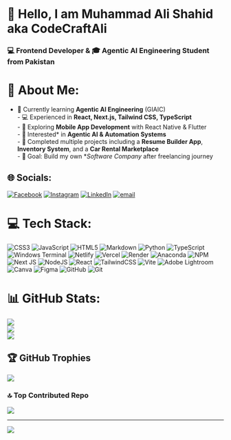 # 👋 Hello, I am Muhammad Ali Shahid aka **CodeCraftAli**  
### 💻 Frontend Developer & 🎓 Agentic AI Engineering Student from Pakistan 

# 💫 About Me:
- 🌱 Currently learning **Agentic AI Engineering** (GIAIC)  <br>- 💻 Experienced in **React, Next.js, Tailwind CSS, TypeScript**  <br>- 📱 Exploring **Mobile App Development** with React Native & Flutter  <br>- 🤖 Interested* in **Agentic AI & Automation Systems**  <br>- 🔭 Completed multiple projects including a **Resume Builder App**, **Inventory System**, and a **Car Rental Marketplace**  <br>- 🎯 Goal: Build my own **Software Company* after freelancing journey  


## 🌐 Socials:
[![Facebook](https://img.shields.io/badge/Facebook-%231877F2.svg?logo=Facebook&logoColor=white)](https://facebook.com/alishahid24) [![Instagram](https://img.shields.io/badge/Instagram-%23E4405F.svg?logo=Instagram&logoColor=white)](https://instagram.com/codecraftali) [![LinkedIn](https://img.shields.io/badge/LinkedIn-%230077B5.svg?logo=linkedin&logoColor=white)](https://linkedin.com/in/muhammad-ali-shahid-2a9244366) [![email](https://img.shields.io/badge/Email-D14836?logo=gmail&logoColor=white)](mailto:alishahids519@gmail.com) 

# 💻 Tech Stack:
![CSS3](https://img.shields.io/badge/css3-%231572B6.svg?style=for-the-badge&logo=css3&logoColor=white) ![JavaScript](https://img.shields.io/badge/javascript-%23323330.svg?style=for-the-badge&logo=javascript&logoColor=%23F7DF1E) ![HTML5](https://img.shields.io/badge/html5-%23E34F26.svg?style=for-the-badge&logo=html5&logoColor=white) ![Markdown](https://img.shields.io/badge/markdown-%23000000.svg?style=for-the-badge&logo=markdown&logoColor=white) ![Python](https://img.shields.io/badge/python-3670A0?style=for-the-badge&logo=python&logoColor=ffdd54) ![TypeScript](https://img.shields.io/badge/typescript-%23007ACC.svg?style=for-the-badge&logo=typescript&logoColor=white) ![Windows Terminal](https://img.shields.io/badge/Windows%20Terminal-%234D4D4D.svg?style=for-the-badge&logo=windows-terminal&logoColor=white) ![Netlify](https://img.shields.io/badge/netlify-%23000000.svg?style=for-the-badge&logo=netlify&logoColor=#00C7B7) ![Vercel](https://img.shields.io/badge/vercel-%23000000.svg?style=for-the-badge&logo=vercel&logoColor=white) ![Render](https://img.shields.io/badge/Render-%46E3B7.svg?style=for-the-badge&logo=render&logoColor=white) ![Anaconda](https://img.shields.io/badge/Anaconda-%2344A833.svg?style=for-the-badge&logo=anaconda&logoColor=white) ![NPM](https://img.shields.io/badge/NPM-%23CB3837.svg?style=for-the-badge&logo=npm&logoColor=white) ![Next JS](https://img.shields.io/badge/Next-black?style=for-the-badge&logo=next.js&logoColor=white) ![NodeJS](https://img.shields.io/badge/node.js-6DA55F?style=for-the-badge&logo=node.js&logoColor=white) ![React](https://img.shields.io/badge/react-%2320232a.svg?style=for-the-badge&logo=react&logoColor=%2361DAFB) ![TailwindCSS](https://img.shields.io/badge/tailwindcss-%2338B2AC.svg?style=for-the-badge&logo=tailwind-css&logoColor=white) ![Vite](https://img.shields.io/badge/vite-%23646CFF.svg?style=for-the-badge&logo=vite&logoColor=white) ![Adobe Lightroom](https://img.shields.io/badge/Adobe%20Lightroom-31A8FF.svg?style=for-the-badge&logo=Adobe%20Lightroom&logoColor=white) ![Canva](https://img.shields.io/badge/Canva-%2300C4CC.svg?style=for-the-badge&logo=Canva&logoColor=white) ![Figma](https://img.shields.io/badge/figma-%23F24E1E.svg?style=for-the-badge&logo=figma&logoColor=white) ![GitHub](https://img.shields.io/badge/github-%23121011.svg?style=for-the-badge&logo=github&logoColor=white) ![Git](https://img.shields.io/badge/git-%23F05033.svg?style=for-the-badge&logo=git&logoColor=white)
# 📊 GitHub Stats:
![](https://github-readme-stats.vercel.app/api?username=m-Alishahid&theme=algolia&hide_border=false&include_all_commits=false&count_private=false)<br/>
![](https://nirzak-streak-stats.vercel.app/?user=m-Alishahid&theme=algolia&hide_border=false)<br/>
![](https://github-readme-stats.vercel.app/api/top-langs/?username=m-Alishahid&theme=algolia&hide_border=false&include_all_commits=false&count_private=false&layout=compact)

## 🏆 GitHub Trophies
![](https://github-profile-trophy.vercel.app/?username=m-Alishahid&theme=radical&no-frame=true&no-bg=false&margin-w=4)

### 🔝 Top Contributed Repo
![](https://github-contributor-stats.vercel.app/api?username=m-Alishahid&limit=5&theme=dark&combine_all_yearly_contributions=true)

---
[![](https://visitcount.itsvg.in/api?id=m-Alishahid&icon=0&color=0)](https://visitcount.itsvg.in)

<!-- Proudly created with GPRM ( https://gprm.itsvg.in ) -->
